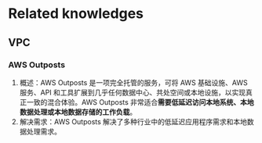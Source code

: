 # Related knowledges

## VPC

### AWS Outposts

1. 概述：AWS Outposts 是一项完全托管的服务，可将 AWS 基础设施、AWS 服务、API 和工具扩展到几乎任何数据中心、共处空间或本地设施，以实现真正一致的混合体验。AWS Outposts 非常适合**需要低延迟访问本地系统、本地数据处理或本地数据存储的工作负载**。
2. 解决需求：AWS Outposts 解决了多种行业中的低延迟应用程序需求和本地数据处理需求。
